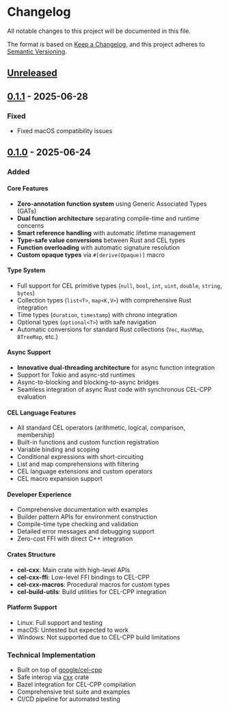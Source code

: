 # Changelog

All notable changes to this project will be documented in this file.

The format is based on [Keep a Changelog](https://keepachangelog.com/en/1.0.0/),
and this project adheres to [Semantic Versioning](https://semver.org/spec/v2.0.0.html).

## [Unreleased]

## [0.1.1] - 2025-06-28

### Fixed
- Fixed macOS compatibility issues

## [0.1.0] - 2025-06-24

### Added

#### Core Features
- **Zero-annotation function system** using Generic Associated Types (GATs)
- **Dual function architecture** separating compile-time and runtime concerns
- **Smart reference handling** with automatic lifetime management
- **Type-safe value conversions** between Rust and CEL types
- **Function overloading** with automatic signature resolution
- **Custom opaque types** via `#[derive(Opaque)]` macro

#### Type System
- Full support for CEL primitive types (`null`, `bool`, `int`, `uint`, `double`, `string`, `bytes`)
- Collection types (`list<T>`, `map<K,V>`) with comprehensive Rust integration
- Time types (`duration`, `timestamp`) with chrono integration
- Optional types (`optional<T>`) with safe navigation
- Automatic conversions for standard Rust collections (`Vec`, `HashMap`, `BTreeMap`, etc.)

#### Async Support
- **Innovative dual-threading architecture** for async function integration
- Support for Tokio and async-std runtimes
- Async-to-blocking and blocking-to-async bridges
- Seamless integration of async Rust code with synchronous CEL-CPP evaluation

#### CEL Language Features
- All standard CEL operators (arithmetic, logical, comparison, membership)
- Built-in functions and custom function registration
- Variable binding and scoping
- Conditional expressions with short-circuiting
- List and map comprehensions with filtering
- CEL language extensions and custom operators
- CEL macro expansion support

#### Developer Experience
- Comprehensive documentation with examples
- Builder pattern APIs for environment construction
- Compile-time type checking and validation
- Detailed error messages and debugging support
- Zero-cost FFI with direct C++ integration

#### Crates Structure
- **cel-cxx**: Main crate with high-level APIs
- **cel-cxx-ffi**: Low-level FFI bindings to CEL-CPP
- **cel-cxx-macros**: Procedural macros for custom types
- **cel-build-utils**: Build utilities for CEL-CPP integration

#### Platform Support
- Linux: Full support and testing
- macOS: Untested but expected to work
- Windows: Not supported due to CEL-CPP build limitations

### Technical Implementation
- Built on top of [google/cel-cpp](https://github.com/google/cel-cpp)
- Safe interop via [cxx](https://github.com/dtolnay/cxx) crate
- Bazel integration for CEL-CPP compilation
- Comprehensive test suite and examples
- CI/CD pipeline for automated testing

[Unreleased]: https://github.com/xjasonli/cel-cxx/compare/v0.1.1...HEAD
[0.1.1]: https://github.com/xjasonli/cel-cxx/compare/v0.1.0...v0.1.1
[0.1.0]: https://github.com/xjasonli/cel-cxx/releases/tag/v0.1.0 